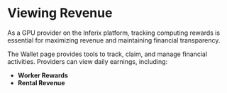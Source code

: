 # Viewing Revenue

As a GPU provider on the Inferix platform, tracking computing rewards is essential for maximizing revenue and maintaining financial transparency.

The Wallet page provides tools to track, claim, and manage financial activities. Providers can view daily earnings, including:&#x20;

* **Worker Rewards**&#x20;
* **Rental Revenue**
